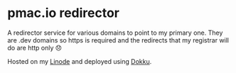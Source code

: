 # pmac.io redirector

A redirector service for various domains to point to my primary one. They are .dev domains so https is required
and the redirects that my registrar will do are http only 😞 

Hosted on my [Linode](https://www.linode.com/?r=d069f8df6df96b5407f86bbc2dde1424435ba75c) and deployed using [Dokku](http://dokku.viewdocs.io/dokku/).
